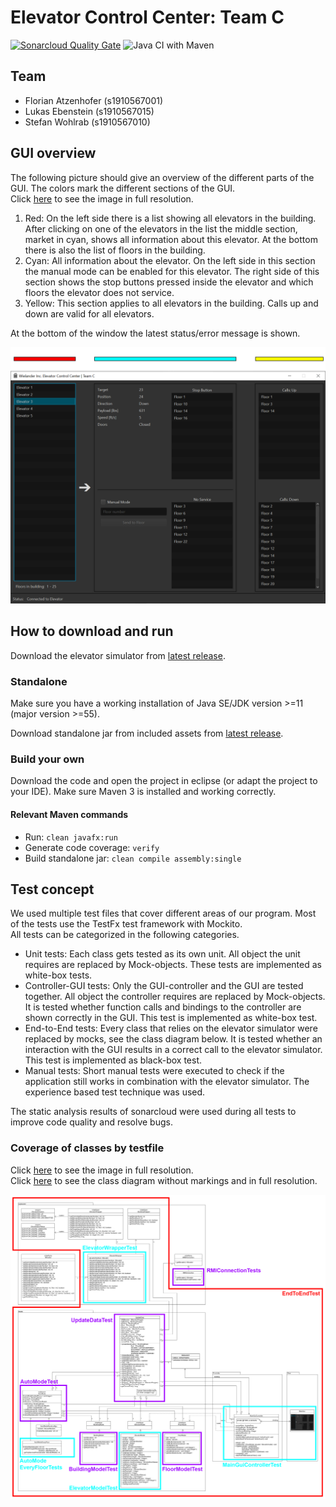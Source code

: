 # Elevator Control Center: Team C

[![Sonarcloud Quality Gate](https://sonarcloud.io/api/project_badges/measure?project=fhhagenberg-sqe-esd-ws20_elevator-control-center-team-c&metric=alert_status)](https://sonarcloud.io/dashboard?id=fhhagenberg-sqe-esd-ws20_elevator-control-center-team-c)
![Java CI with Maven](https://github.com/fhhagenberg-sqe-esd-ws20/elevator-control-center-team-c/workflows/Java%20CI%20with%20Maven/badge.svg?branch=master)

## Team
- Florian Atzenhofer (s1910567001)  
- Lukas Ebenstein (s1910567015)  
- Stefan Wohlrab (s1910567010)  


## GUI overview
The following picture should give an overview of the different parts of the GUI. The colors mark the different sections of the GUI.  
Click [here](https://github.com/fhhagenberg-sqe-esd-ws20/elevator-control-center-team-c/raw/Documentation/doc/includes/GUI-explanation.png) to see the image in full resolution.  

1. Red: On the left side there is a list showing all elevators in the building. After clicking on one of the elevators in the list the middle section, market in cyan, shows all information about this elevator. At the bottom there is also the list of floors in the building.  
2. Cyan: All information about the elevator. On the left side in this section the manual mode can be enabled for this elevator. The right side of this section shows the stop buttons pressed inside the elevator and which floors the elevator does not service.  
3. Yellow: This section applies to all elevators in the building. Calls up and down are valid for all elevators.  

At the bottom of the window the latest status/error message is shown.

![Different parts of the GUI market with colors for explaination of functionality.](doc/includes/GUI-explanation.png)


## How to download and run
Download the elevator simulator from [latest release](https://github.com/winterer/elevator/releases/latest).
### Standalone
Make sure you have a working installation of Java SE/JDK version >=11 (major version >=55).  

Download standalone jar from included assets from [latest release](https://github.com/fhhagenberg-sqe-esd-ws20/elevator-control-center-team-c/releases/latest).

### Build your own
Download the code and open the project in eclipse (or adapt the project to your IDE). Make sure Maven 3 is installed and working correctly.
#### Relevant Maven commands
- Run: ```clean javafx:run```  
- Generate code coverage: ```verify```  
- Build standalone jar: ```clean compile assembly:single```  

## Test concept
We used multiple test files that cover different areas of our program. Most of the tests use the TestFx test framework with Mockito.  
All tests can be categorized in the following categories.  
- Unit tests: Each class gets tested as its own unit. All object the unit requires are replaced by Mock-objects. These tests are implemented as white-box tests.  
- Controller-GUI tests: Only the GUI-controller and the GUI are tested together. All object the controller requires are replaced by Mock-objects. It is tested whether function calls and bindings to the controller are shown correctly in the GUI. This test is implemented as white-box test.  
- End-to-End tests: Every class that relies on the elevator simulator were replaced by mocks, see the class diagram below. It is tested whether an interaction with the GUI results in a correct call to the elevator simulator. This test is implemented as black-box test.  
- Manual tests: Short manual tests were executed to check if the application still works in combination with the elevator simulator. The experience based test technique was used.  

The static analysis results of sonarcloud were used during all tests to improve code quality and resolve bugs.  


### Coverage of classes by testfile
Click [here](https://github.com/fhhagenberg-sqe-esd-ws20/elevator-control-center-team-c/raw/Documentation/doc/includes/ElevatorControl_ClassDiagram_marked.png) to see the image in full resolution.  
Click [here](https://github.com/fhhagenberg-sqe-esd-ws20/elevator-control-center-team-c/raw/Documentation/doc/includes/ElevatorControl_ClassDiagram_full.png) to see the class diagram without markings and in full resolution.  

![Class diagrams. Markings show which test tests which classes.](doc/includes/ElevatorControl_ClassDiagram_marked.png)
